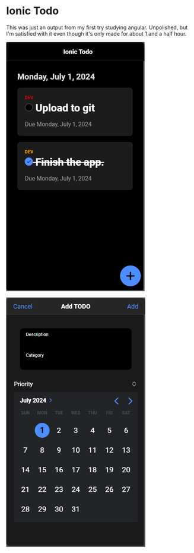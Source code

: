 # Ionic Todo

This was just an output from my first try studying angular. Unpolished, but I'm satisfied with it even though it's only made for about 1 and a half hour.

![](./assets/ss1.png)

![](assets/ss2.png)